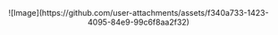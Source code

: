 <div align="center">
  ![Image](https://github.com/user-attachments/assets/f340a733-1423-4095-84e9-99c6f8aa2f32)
</div>

